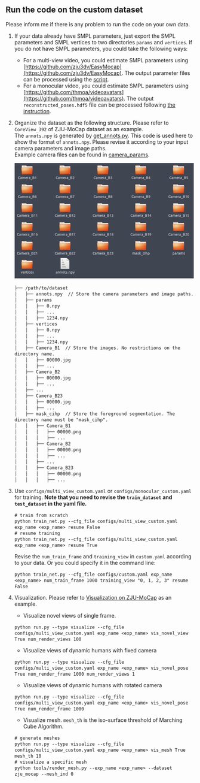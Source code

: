 ## Run the code on the custom dataset

Please inform me if there is any problem to run the code on your own data.

1. If your data already have SMPL parameters, just export the SMPL parameters and SMPL vertices to two directories `params` and `vertices`. If you do not have SMPL parameters, you could take the following ways:
    * For a multi-view video, you could estimate SMPL parameters using [https://github.com/zju3dv/EasyMocap](https://github.com/zju3dv/EasyMocap). The output parameter files can be processed using the [script](https://github.com/zju3dv/neuralbody/blob/master/zju_smpl/easymocap_to_neuralbody.py).
    * For a monocular video, you could estimate SMPL parameters using [https://github.com/thmoa/videoavatars](https://github.com/thmoa/videoavatars). The output `reconstructed_poses.hdf5` file can be processed following [the instruction](https://github.com/zju3dv/neuralbody#process-people-snapshot).
2. Organize the dataset as the following structure. Please refer to `CoreView_392` of ZJU-MoCap dataset as an example.  
 The `annots.npy` is generated by [get_annots.py](get_annots.py). This code is used here to show the format of `annots.npy`. Please revise it according to your input camera parameters and image paths.  
Example camera files can be found in [camera_params](camera_params).
    
    ![file](file_structure.png)

    ```
    ├── /path/to/dataset
    │   ├── annots.npy  // Store the camera parameters and image paths.
    │   ├── params
    │   │   ├── 0.npy
    │   │   ├── ...
    │   │   ├── 1234.npy
    │   ├── vertices
    │   │   ├── 0.npy
    │   │   ├── ...
    │   │   ├── 1234.npy
    │   ├── Camera_B1  // Store the images. No restrictions on the directory name.
    │   │   ├── 00000.jpg
    │   │   ├── ...
    │   ├── Camera_B2
    │   │   ├── 00000.jpg
    │   │   ├── ...
    │   ├── ...
    │   ├── Camera_B23
    │   │   ├── 00000.jpg
    │   │   ├── ...
    │   ├── mask_cihp  // Store the foreground segmentation. The directory name must be "mask_cihp".
    │   │   ├── Camera_B1
    │   │   │   ├── 00000.png
    │   │   │   ├── ...
    │   │   ├── Camera_B2
    │   │   │   ├── 00000.png
    │   │   │   ├── ...
    │   │   ├── ...
    │   │   ├── Camera_B23
    │   │   │   ├── 00000.png
    │   │   │   ├── ...
    ```
4. Use `configs/multi_view_custom.yaml` or `configs/monocular_custom.yaml` for training. **Note that you need to revise the `train_dataset` and `test_dataset` in the yaml file.**
    ```
    # train from scratch
    python train_net.py --cfg_file configs/multi_view_custom.yaml exp_name <exp_name> resume False
    # resume training
    python train_net.py --cfg_file configs/multi_view_custom.yaml exp_name <exp_name> resume True
    ```
    Revise the `num_train_frame` and `training_view` in `custom.yaml` according to your data. Or you could specify it in the command line:
    ```
    python train_net.py --cfg_file configs/custom.yaml exp_name <exp_name> num_train_frame 1000 training_view "0, 1, 2, 3" resume False
    ```
6. Visualization. Please refer to [Visualization on ZJU-MoCap](https://github.com/zju3dv/neuralbody#visualization-on-zju-mocap) as an example.
    * Visualize novel views of single frame.
    ```
    python run.py --type visualize --cfg_file configs/multi_view_custom.yaml exp_name <exp_name> vis_novel_view True num_render_views 100
    ```

    * Visualize views of dynamic humans with fixed camera
    ```
    python run.py --type visualize --cfg_file configs/multi_view_custom.yaml exp_name <exp_name> vis_novel_pose True num_render_frame 1000 num_render_views 1
    ```

    * Visualize views of dynamic humans with rotated camera
    ```
    python run.py --type visualize --cfg_file configs/multi_view_custom.yaml exp_name <exp_name> vis_novel_pose True num_render_frame 1000
    ```

    * Visualize mesh. `mesh_th` is the iso-surface threshold of Marching Cube Algorithm.
    ```
    # generate meshes
    python run.py --type visualize --cfg_file configs/multi_view_custom.yaml exp_name <exp_name> vis_mesh True mesh_th 10
    # visualize a specific mesh
    python tools/render_mesh.py --exp_name <exp_name> --dataset zju_mocap --mesh_ind 0
    ```
